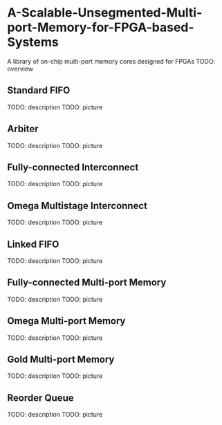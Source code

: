 # A-Scalable-Unsegmented-Multi-port-Memory-for-FPGA-based-Systems
A library of on-chip multi-port memory cores designed for FPGAs
TODO: overview

## Standard FIFO
TODO: description
TODO: picture

## Arbiter
TODO: description
TODO: picture

## Fully-connected Interconnect
TODO: description
TODO: picture

## Omega Multistage Interconnect
TODO: description
TODO: picture

## Linked FIFO
TODO: description
TODO: picture

## Fully-connected Multi-port Memory
TODO: description
TODO: picture

## Omega Multi-port Memory
TODO: description
TODO: picture

## Gold Multi-port Memory
TODO: description
TODO: picture

## Reorder Queue
TODO: description
TODO: picture

